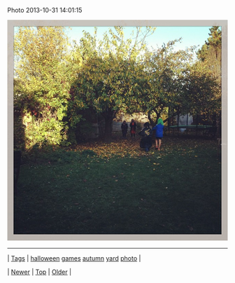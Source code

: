 <!--
title: Photo 2013-10-31 14
date: 2020-06-28T15:27:00.185Z
tags: halloween, games, autumn, yard, photo
-->


Photo 2013-10-31 14:01:15

![](65612289955-0.jpg)

<!--BOTTOM-POST-NAVIGATION-->
---

| [Tags](tags.md) | [halloween](tag-halloween.md) [games](tag-games.md) [autumn](tag-autumn.md) [yard](tag-yard.md) [photo](tag-photo.md) |

| [Newer](65606869658.md) | [Top](index.md) | [Older](65619138648.md) |